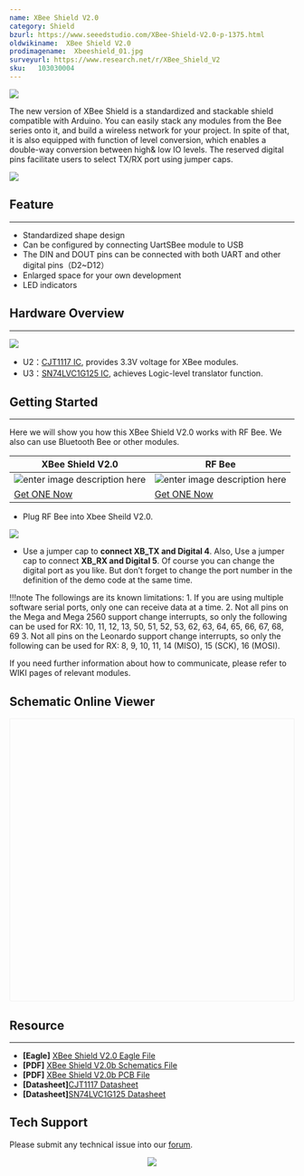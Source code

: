 ```yaml
---
name: XBee Shield V2.0
category: Shield
bzurl: https://www.seeedstudio.com/XBee-Shield-V2.0-p-1375.html
oldwikiname:  XBee Shield V2.0
prodimagename:  Xbeeshield_01.jpg
surveyurl: https://www.research.net/r/XBee_Shield_V2
sku:   103030004
---
```


![](https://files.seeedstudio.com/wiki/XBee_Shield_V2.0/img/Xbeeshield_01.jpg)

The new version of XBee Shield is a standardized and stackable shield compatible with Arduino. You can easily stack any modules from the Bee series onto it, and build a wireless network for your project. In spite of that, it is also equipped with function of level conversion, which enables a double-way conversion between high&amp; low IO levels. The reserved digital pins facilitate users to select TX/RX port using jumper caps.

[![](https://files.seeedstudio.com/wiki/Seeed-WiKi/docs/images/300px-Get_One_Now_Banner-ragular.png)](https://www.seeedstudio.com/XBee-Shield-V2.0-p-1375.html)

##   Feature
---
-  Standardized shape design
-  Can be configured by connecting UartSBee module to USB
-  The DIN and DOUT pins can be connected with both UART and other digital pins（D2~D12）
-  Enlarged space for your own development
-  LED indicators


## Hardware Overview
---
![](https://files.seeedstudio.com/wiki/XBee_Shield_V2.0/img/XBee_Shield_Interface%202.jpg)

- U2：[CJT1117 IC](https://files.seeedstudio.com/wiki/XBee_Shield_V2.0/res/CJT1117_datasheet.pdf), provides 3.3V voltage for XBee modules.
- U3：[SN74LVC1G125 IC](https://files.seeedstudio.com/wiki/XBee_Shield_V2.0/res/SN74LVC1G125DCKR.pdf), achieves Logic-level translator function.

##   Getting Started
---

Here we will show you how this XBee Shield V2.0 works with RF Bee. We also can use Bluetooth Bee or other modules.

| XBee Shield V2.0 | RF Bee |
|----------------------|-----------------|
|![enter image description here](https://files.seeedstudio.com/wiki/XBee_Shield_V2.0/img/XBee%20Shield%20V2.0_s.jpg)|![enter image description here](https://files.seeedstudio.com/wiki/XBee_Shield_V2.0/img/rfbee1_s.jpg)|
|[Get ONE Now](https://www.seeedstudio.com/XBee-Shield-V2.0-p-1375.html)|[Get ONE Now](https://www.seeedstudio.com/RFbee-V1.1-Wireless-arduino-compatible-node-p-614.html)|

- Plug RF Bee into Xbee Sheild V2.0.

 ![](https://files.seeedstudio.com/wiki/XBee_Shield_V2.0/img/XBee_Shield_connect_RF_XBee.jpg)

- Use a jumper cap to **connect XB_TX and Digital 4**. Also, Use a jumper cap to connect **XB_RX and Digital 5**. Of course you can change the digital port as you like. But don’t forget to change the port number in the definition of the demo code at the same time.

!!!note
        The followings are its known limitations:
        1. If you are using multiple software serial ports, only one can receive data at a time.
        2. Not all pins on the Mega and Mega 2560 support change interrupts, so only the following can be used for RX: 10, 11, 12, 13, 50, 51, 52, 53, 62, 63, 64, 65, 66, 67, 68, 69
        3. Not all pins on the Leonardo support change interrupts, so only the following can be used for RX: 8, 9, 10, 11, 14 (MISO), 15 (SCK), 16 (MOSI).

If you need further information about how to communicate, please refer to WIKI pages of relevant modules.


## Schematic Online Viewer

<div class="altium-ecad-viewer" data-project-src="https://files.seeedstudio.com/wiki/XBee_Shield_V2.0/res/XBee_Shield_Eagle_file.zip" style="border-radius: 0px 0px 4px 4px; height: 500px; border-style: solid; border-width: 1px; border-color: rgb(241, 241, 241); overflow: hidden; max-width: 1280px; max-height: 700px; box-sizing: border-box;" />
</div>


##   Resource
---
- **[Eagle]** [XBee Shield V2.0 Eagle File](https://files.seeedstudio.com/wiki/XBee_Shield_V2.0/res/XBee_Shield_Eagle_file.zip)
- **[PDF]** [XBee Shield V2.0b Schematics File](https://files.seeedstudio.com/wiki/XBee_Shield_V2.0/res/XBee_Shield_v2.0b.pdf)
- **[PDF]** [XBee Shield V2.0b PCB File](https://files.seeedstudio.com/wiki/XBee_Shield_V2.0/res/XBee%20Shield%20v2.0b%20PCB.pdf)
- **[Datasheet]**[CJT1117 Datasheet](https://files.seeedstudio.com/wiki/XBee_Shield_V2.0/res/CJT1117_datasheet.pdf)
- **[Datasheet]**[SN74LVC1G125 Datasheet](https://files.seeedstudio.com/wiki/XBee_Shield_V2.0/res/SN74LVC1G125DCKR.pdf)

## Tech Support
Please submit any technical issue into our [forum](http://forum.seeedstudio.com/). <br /><p style="text-align:center"><a href="https://www.seeedstudio.com/act-4.html?utm_source=wiki&utm_medium=wikibanner&utm_campaign=newproducts" target="_blank"><img src="https://files.seeedstudio.com/wiki/Wiki_Banner/new_product.jpg" /></a></p>